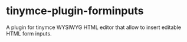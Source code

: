 # tinymce-plugin-forminputs

A plugin for tinymce WYSIWYG HTML editor that allow to insert editable HTML form inputs.
